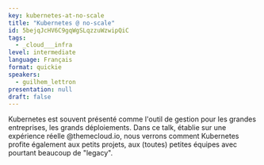 ```yaml
---
key: kubernetes-at-no-scale
title: "Kubernetes @ no-scale"
id: 5bejqJcHV6C9gqWgSLqzzuWzwipQiC
tags:
  - _cloud___infra
level: intermediate
language: Français
format: quickie
speakers:
  - guilhem_lettron
presentation: null
draft: false
---
```

Kubernetes est souvent présenté comme l'outil de gestion pour les grandes entreprises, les grands déploiements.
Dans ce talk, établie sur une expérience réelle @themecloud.io, nous verrons comment Kubernetes profite également aux petits projets, aux (toutes) petites équipes avec pourtant beaucoup de "legacy".
